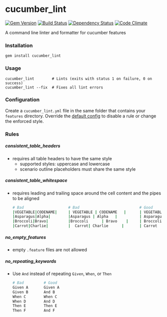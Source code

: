 # cucumber_lint
[![Gem Version](https://badge.fury.io/rb/cucumber_lint.svg)](http://badge.fury.io/rb/cucumber_lint)
[![Build Status](https://travis-ci.org/charlierudolph/cucumber_lint.svg?branch=master)](https://travis-ci.org/charlierudolph/cucumber_lint)
[![Dependency Status](https://gemnasium.com/charlierudolph/cucumber_lint.svg)](https://gemnasium.com/charlierudolph/cucumber_lint)
[![Code Climate](https://codeclimate.com/github/charlierudolph/cucumber_lint/badges/gpa.svg)](https://codeclimate.com/github/charlierudolph/cucumber_lint)

A command line linter and formatter for cucumber features

### Installation

```
gem install cucumber_lint
```

### Usage

```
cucumber_lint        # Lints (exits with status 1 on failure, 0 on success)
cucumber_lint --fix  # Fixes all lint errors
```

### Configuration

Create a `cucumber_lint.yml` file in the same folder that contains your `features` directory.
Override the [default config](./config/default.yml) to disable a rule or change the enforced style.

### Rules

##### consistent_table_headers
* requires all table headers to have the same style
  * supported styles: uppercase and lowercase
  * scenario outline placeholders must share the same style


##### consistent_table_whitespace
* requires leading and trailing space around the cell content and the pipes to be aligned


  ```coffee
  # Bad                    # Bad                           # Good
  |VEGETABLE|CODENAME|     | VEGETABLE | CODENAME   |      | VEGETABLE | CODENAME |
  |Asparagus|Alpha|        |Asparagus | Alpha   |          | Asparagus | Alpha    |
  |Broccoli|Bravo|         |Broccoli      | Bravo    |     | Broccoli  | Bravo    |
  |Carrot|Charlie|         |  Carrot| Charlie      |       | Carrot    | Charlie  |
  ```

##### no_empty_features
* empty `.feature` files are not allowed


##### no_repeating_keywords
* Use `And` instead of repeating `Given`, `When`, or `Then`


  ```coffee
  # Bad         # Good
  Given A       Given A
  Given B       And B
  When C        When C
  When D        And D
  Then E        Then E
  Then F        And F
  ```
